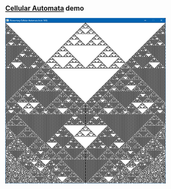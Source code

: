 ## [Cellular Automata](https://en.wikipedia.org/wiki/Cellular_automaton) demo

<p align="center">
	<img src="rule_161_output.png"/>
</p>
